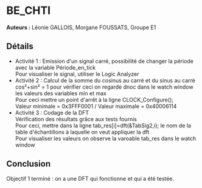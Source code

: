 # BE_CHTI
__Auteurs :__ Léonie GALLOIS, Morgane FOUSSATS, Groupe E1

## Détails
* Activité 1 : Emission d'un signal carré, possibilité de changer la période avec la variable Période_en_tick  
               Pour visualiser le signal, utiliser le Logic Analyzer  
* Activité 2 : Calcul de la somme du cosinus au carré et du sinus au carré  
               cos²+sin² = 1 pour vérifier ceci on regarde dnoc dans le watch window les valeurs des variables min et max  
               Pour ceci mettre un point d'arrêt à la ligne CLOCK_Configure();  
               Valeur minimale = 0x3FFF0001 / Valeur maximale = 0x40006114  
* Activité 3 : Codage de la DFT  
               Vérification des résultats grâce aux tests fournis  
               Pour ceci, mettre dans la ligne tab_res[i]=dft(&TabSig2,i); le nom de la table d'échantillons à laquelle on veut appliquer                  la dft  
               Pour visualiser les valeurs on observe la varoable tab_res dans le watch window  
               
## Conclusion
Objectif 1 terminé : on a une DFT qui fonctionne et qui a été testée.
